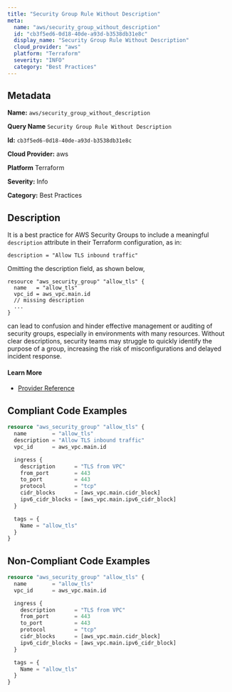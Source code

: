 ```yaml
---
title: "Security Group Rule Without Description"
meta:
  name: "aws/security_group_without_description"
  id: "cb3f5ed6-0d18-40de-a93d-b3538db31e8c"
  display_name: "Security Group Rule Without Description"
  cloud_provider: "aws"
  platform: "Terraform"
  severity: "INFO"
  category: "Best Practices"
---
```

## Metadata

**Name:** `aws/security_group_without_description`

**Query Name** `Security Group Rule Without Description`

**Id:** `cb3f5ed6-0d18-40de-a93d-b3538db31e8c`

**Cloud Provider:** aws

**Platform** Terraform

**Severity:** Info

**Category:** Best Practices

## Description
It is a best practice for AWS Security Groups to include a meaningful `description` attribute in their Terraform configuration, as in:

```
description = "Allow TLS inbound traffic"
```

Omitting the description field, as shown below,

```
resource "aws_security_group" "allow_tls" {
  name   = "allow_tls"
  vpc_id = aws_vpc.main.id
  // missing description
  ...
}
```

can lead to confusion and hinder effective management or auditing of security groups, especially in environments with many resources. Without clear descriptions, security teams may struggle to quickly identify the purpose of a group, increasing the risk of misconfigurations and delayed incident response.

#### Learn More

 - [Provider Reference](https://registry.terraform.io/providers/hashicorp/aws/latest/docs/resources/security_group#description)


## Compliant Code Examples
```terraform
resource "aws_security_group" "allow_tls" {
  name        = "allow_tls"
  description = "Allow TLS inbound traffic"
  vpc_id      = aws_vpc.main.id

  ingress {
    description      = "TLS from VPC"
    from_port        = 443
    to_port          = 443
    protocol         = "tcp"
    cidr_blocks      = [aws_vpc.main.cidr_block]
    ipv6_cidr_blocks = [aws_vpc.main.ipv6_cidr_block]
  }

  tags = {
    Name = "allow_tls"
  }
}

```
## Non-Compliant Code Examples
```terraform
resource "aws_security_group" "allow_tls" {
  name        = "allow_tls"
  vpc_id      = aws_vpc.main.id

  ingress {
    description      = "TLS from VPC"
    from_port        = 443
    to_port          = 443
    protocol         = "tcp"
    cidr_blocks      = [aws_vpc.main.cidr_block]
    ipv6_cidr_blocks = [aws_vpc.main.ipv6_cidr_block]
  }

  tags = {
    Name = "allow_tls"
  }
}

```